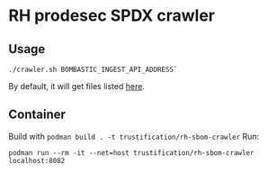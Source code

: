 # RH prodesec SPDX crawler

## Usage
```shell
./crawler.sh BOMBASTIC_INGEST_API_ADDRESS`
```

By default, it will get files listed [here](https://access.redhat.com/security/data/sbom/beta/index.txt).


## Container

Build with `podman build . -t trustification/rh-sbom-crawler`
Run: 
```sehll
podman run --rm -it --net=host trustification/rh-sbom-crawler localhost:8082
```
